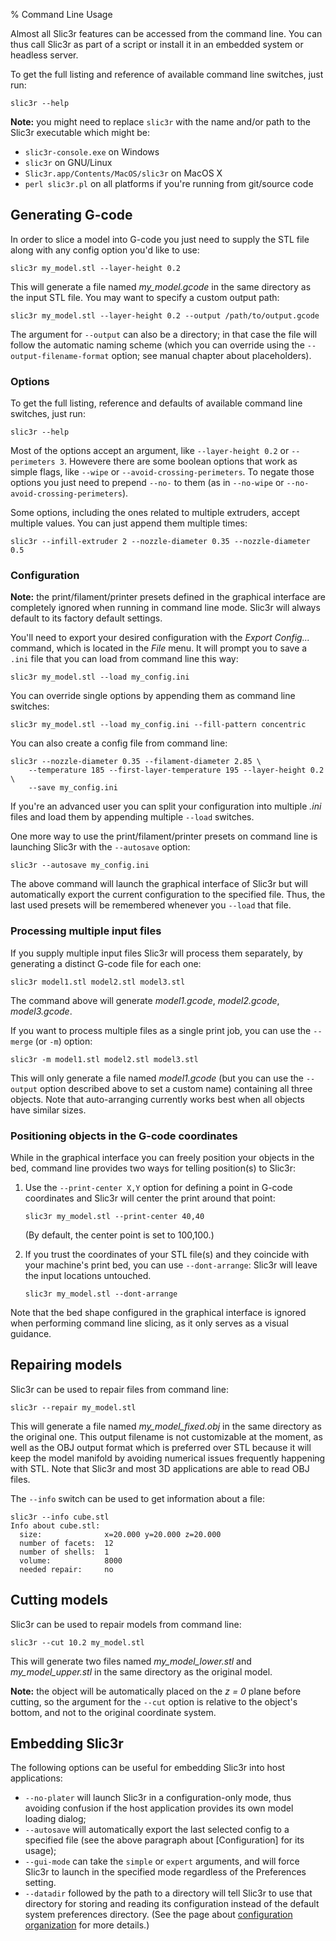 % Command Line Usage

Almost all Slic3r features can be accessed from the command line. You can
thus call Slic3r as part of a script or install it in an embedded system
or headless server.

To get the full listing and reference of available command line switches,
just run:

    slic3r --help

**Note:** you might need to replace `slic3r` with the name and/or path to the
Slic3r executable which might be:

* `slic3r-console.exe` on Windows
* `slic3r` on GNU/Linux
* `Slic3r.app/Contents/MacOS/slic3r` on MacOS X
* `perl slic3r.pl` on all platforms if you're running from git/source code

Generating G-code
-----------------

In order to slice a model into G-code you just need to supply the STL file
along with any config option you'd like to use:

    slic3r my_model.stl --layer-height 0.2

This will generate a file named *my_model.gcode* in the same directory as 
the input STL file. You may want to specify a custom output path:

    slic3r my_model.stl --layer-height 0.2 --output /path/to/output.gcode

The argument for `--output` can also be a directory; in that case the file
will follow the automatic naming scheme (which you can override using the
`--output-filename-format` option; see manual chapter about placeholders).

### Options

To get the full listing, reference and defaults of available command line 
switches, just run:

    slic3r --help

Most of the options accept an argument, like `--layer-height 0.2` or 
`--perimeters 3`. Howevere there are some boolean options that work as 
simple flags, like `--wipe` or `--avoid-crossing-perimeters`. To negate
those options you just need to prepend `--no-` to them (as in `--no-wipe`
or `--no-avoid-crossing-perimeters`).

Some options, including the ones related to multiple extruders, accept 
multiple values. You can just append them multiple times:

    slic3r --infill-extruder 2 --nozzle-diameter 0.35 --nozzle-diameter 0.5

### Configuration

**Note:** the print/filament/printer presets defined in the graphical interface
are completely ignored when running in command line mode. Slic3r will always
default to its factory default settings.

You'll need to export your desired configuration with the *Export Config...*
command, which is located in the *File* menu. It will prompt you to save a
`.ini` file that you can load from command line this way:

    slic3r my_model.stl --load my_config.ini

You can override single options by appending them as command line switches:

    slic3r my_model.stl --load my_config.ini --fill-pattern concentric

You can also create a config file from command line:

    slic3r --nozzle-diameter 0.35 --filament-diameter 2.85 \
        --temperature 185 --first-layer-temperature 195 --layer-height 0.2 \
        --save my_config.ini

If you're an advanced user you can split your configuration into multiple 
*.ini* files and load them by appending multiple `--load` switches.

One more way to use the print/filament/printer presets on command line is
launching Slic3r with the `--autosave` option:

    slic3r --autosave my_config.ini

The above command will launch the graphical interface of Slic3r but will
automatically export the current configuration to the specified file. Thus,
the last used presets will be remembered whenever you `--load` that file.

### Processing multiple input files

If you supply multiple input files Slic3r will process them separately, 
by generating a distinct G-code file for each one:

    slic3r model1.stl model2.stl model3.stl

The command above will generate *model1.gcode*, *model2.gcode*,
*model3.gcode*.

If you want to process multiple files as a single print job, you can use
the `--merge` (or `-m`) option:
    
    slic3r -m model1.stl model2.stl model3.stl

This will only generate a file named *model1.gcode* (but you can use the 
`--output` option described above to set a custom name) containing all three
objects. Note that auto-arranging currently works best when all objects have
similar sizes.

### Positioning objects in the G-code coordinates

While in the graphical interface you can freely position your objects in the
bed, command line provides two ways for telling position(s) to Slic3r:

1. Use the `--print-center X,Y` option for defining a point in G-code coordinates and Slic3r will center the print around that point:

       slic3r my_model.stl --print-center 40,40

   (By default, the center point is set to 100,100.)

2. If you trust the coordinates of your STL file(s) and they coincide with your
   machine's print bed, you can use `--dont-arrange`: Slic3r will leave the input
   locations untouched.
   
       slic3r my_model.stl --dont-arrange

Note that the bed shape configured in the graphical interface is ignored when performing command line slicing, as it only serves as a visual guidance.


Repairing models
----------------

Slic3r can be used to repair files from command line:

    slic3r --repair my_model.stl

This will generate a file named *my_model_fixed.obj* in the same directory
as the original one. This output filename is not customizable at the moment,
as well as the OBJ output format which is preferred over STL because it will
keep the model manifold by avoiding numerical issues frequently happening 
with STL. Note that Slic3r and most 3D applications are able to read OBJ files.

The `--info` switch can be used to get information about a file:

    slic3r --info cube.stl
    Info about cube.stl:
      size:              x=20.000 y=20.000 z=20.000
      number of facets:  12
      number of shells:  1
      volume:            8000
      needed repair:     no

Cutting models
--------------

Slic3r can be used to repair models from command line:

    slic3r --cut 10.2 my_model.stl

This will generate two files named *my_model_lower.stl* and *my_model_upper.stl*
in the same directory as the original model.

**Note:** the object will be automatically placed on the *z = 0* plane before cutting, so 
the argument for the `--cut` option is relative to the object's bottom, and
not to the original coordinate system.

Embedding Slic3r
----------------

The following options can be useful for embedding Slic3r into host applications:

* `--no-plater` will launch Slic3r in a configuration-only mode, thus avoiding
  confusion if the host application provides its own model loading dialog;
* `--autosave` will automatically export the last selected config to a specified
   file (see the above paragraph about [Configuration] for its usage);
* `--gui-mode` can take the `simple` or `expert` arguments, and will force Slic3r
  to launch in the specified mode regardless of the Preferences setting.
* `--datadir` followed by the path to a directory will tell Slic3r to use that directory 
  for storing and reading its configuration instead of the default system preferences
  directory. (See the page about [configuration organization](/configuration-organization/configuration-organization) for more details.)

